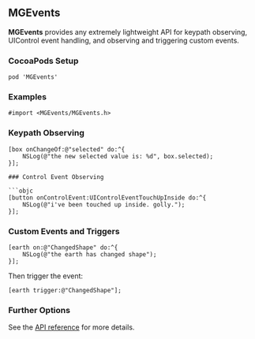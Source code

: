 ## MGEvents

**MGEvents** provides any extremely lightweight API for keypath observing, UIControl event
handling, and observing and triggering custom events.

### CocoaPods Setup

```
pod 'MGEvents'
```

### Examples

```objc
#import <MGEvents/MGEvents.h>
``` 

### Keypath Observing

```objc
[box onChangeOf:@"selected" do:^{
    NSLog(@"the new selected value is: %d", box.selected);
}];

### Control Event Observing

```objc
[button onControlEvent:UIControlEventTouchUpInside do:^{
    NSLog(@"i've been touched up inside. golly.");
}];
```

### Custom Events and Triggers

```objc
[earth on:@"ChangedShape" do:^{
    NSLog(@"the earth has changed shape");
}];
```

Then trigger the event:

```objc
[earth trigger:@"ChangedShape"];
```

### Further Options

See the [API reference](http://www.bigpaua.com/MGEvents/index.html) for more details.

